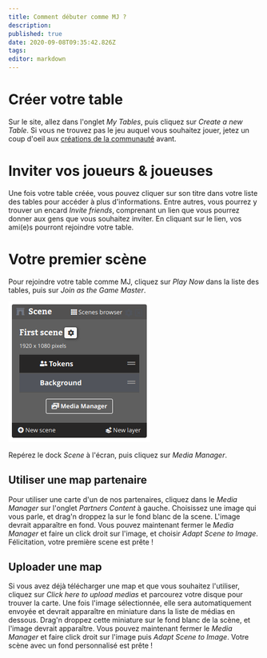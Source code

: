 ```yaml
---
title: Comment débuter comme MJ ?
description: 
published: true
date: 2020-09-08T09:35:42.826Z
tags: 
editor: markdown
---
```


# Créer votre table
Sur le site, allez dans l'onglet *My Tables*, puis cliquez sur *Create a new Table*. Si vous ne trouvez pas le jeu auquel vous souhaitez jouer, jetez un coup d'oeil aux [créations de la communauté](https://community.lets-role.com/c/system-builder/17) avant.

# Inviter vos joueurs & joueuses
Une fois votre table créée, vous pouvez cliquer sur son titre dans votre liste des tables pour accéder à plus d'informations. Entre autres, vous pourrez y trouver un encard *Invite friends*, comprenant un lien que vous pourrez donner aux gens que vous souhaitez inviter. En cliquant sur le lien, vos ami(e)s pourront rejoindre votre table.

# Votre premier scène
Pour rejoindre votre table comme MJ, cliquez sur *Play Now* dans la liste des tables, puis sur *Join as the Game Master*.

![first-scene.png](/medias/first-scene.png)

Repérez le dock *Scene* à l'écran, puis cliquez sur *Media Manager*.

## Utiliser une map partenaire
Pour utiliser une carte d'un de nos partenaires, cliquez dans le *Media Manager* sur l'onglet *Partners Content* à gauche. Choisissez une image qui vous parle, et drag'n droppez la sur le fond blanc de la scene. L'image devrait apparaître en fond. Vous pouvez maintenant fermer le *Media Manager* et faire un click droit sur l'image, et choisir *Adapt Scene to Image*. Félicitation, votre première scene est prête !

## Uploader une map
Si vous avez déjà télécharger une map et que vous souhaitez l'utiliser, cliquez sur *Click here to upload medias* et parcourez votre disque pour trouver la carte. Une fois l'image sélectionnée, elle sera automatiquement envoyée et devrait apparaître en miniature dans la liste de médias en dessous. Drag'n droppez cette miniature sur le fond blanc de la scène, et l'image devrait apparaître. Vous pouvez maintenant fermer le *Media Manager* et faire click droit sur l'image puis *Adapt Scene to Image*. Votre scène avec un fond personnalisé est prête !
